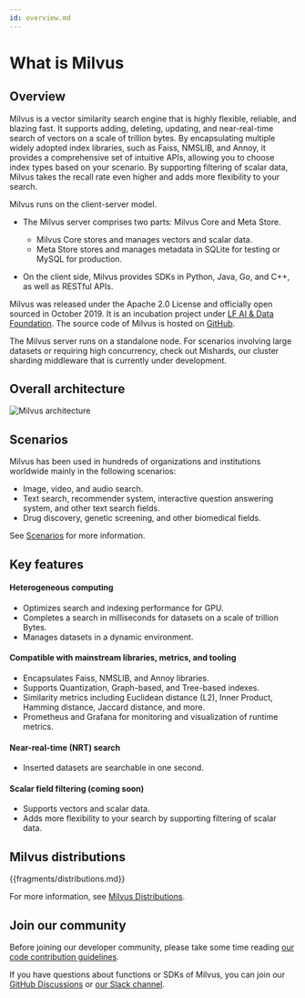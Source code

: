 ```yaml
---
id: overview.md
---
```


# What is Milvus 

## Overview

Milvus is a vector similarity search engine that is highly flexible, reliable, and blazing fast. It supports adding, deleting, updating, and near-real-time search of vectors on a scale of trillion bytes. By encapsulating multiple widely adopted index libraries, such as Faiss, NMSLIB, and Annoy, it provides a comprehensive set of intuitive APIs, allowing you to choose index types based on your scenario. By supporting filtering of scalar data, Milvus takes the recall rate even higher and adds more flexibility to your search. 


Milvus runs on the client-server model.

- The Milvus server comprises two parts: Milvus Core and Meta Store.

    * Milvus Core stores and manages vectors and scalar data.
    * Meta Store stores and manages metadata in SQLite for testing or MySQL for production. 

- On the client side, Milvus provides SDKs in Python, Java, Go, and C++, as well as RESTful APIs. 

Milvus was released under the Apache 2.0 License and officially open sourced in October 2019. It is an incubation project under [LF AI & Data Foundation](https://lfaidata.foundation/). The source code of Milvus is hosted on [GitHub](https://github.com/milvus-io/milvus).


<div class="alert note">
The Milvus server runs on a standalone node. For scenarios involving large datasets or requiring high concurrency, check out Mishards, our cluster sharding middleware that is currently under development.
</div>

## Overall architecture

![Milvus architecture](../../../assets/milvus_arch.png)


## Scenarios

Milvus has been used in hundreds of organizations and institutions worldwide mainly in the following scenarios:

- Image, video, and audio search.
- Text search, recommender system, interactive question answering system, and other text search fields.
- Drug discovery, genetic screening, and other biomedical fields.

See [Scenarios](https://www.milvus.io/scenarios/) for more information. 

## Key features


#### Heterogeneous computing

- Optimizes search and indexing performance for GPU.
- Completes a search in milliseconds for datasets on a scale of trillion Bytes.
- Manages datasets in a dynamic environment.

#### Compatible with mainstream libraries, metrics, and tooling

- Encapsulates Faiss, NMSLIB, and Annoy libraries.
- Supports Quantization, Graph-based, and Tree-based indexes.
- Similarity metrics including Euclidean distance (L2), Inner Product, Hamming distance, Jaccard distance, and more.
- Prometheus and Grafana for monitoring and visualization of runtime metrics.

#### Near-real-time (NRT) search

- Inserted datasets are searchable in one second.

#### Scalar field filtering (coming soon)

- Supports vectors and scalar data. 
- Adds more flexibility to your search by supporting filtering of scalar data.

## Milvus distributions
<a name='distributions'></a>

{{fragments/distributions.md}}

For more information, see [Milvus Distributions](milvus_distributions-cpu.md).

## Join our community

Before joining our developer community, please take some time reading [our code contribution guidelines](https://github.com/milvus-io/milvus/blob/master/CONTRIBUTING.md#contributing-to-milvus).

If you have questions about functions or SDKs of Milvus, you can join our [GitHub Discussions](https://github.com/milvus-io/milvus/discussions) or [our Slack channel](https://join.slack.com/t/milvusio/shared_invite/zt-e0u4qu3k-bI2GDNys3ZqX1YCJ9OM~GQ).